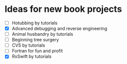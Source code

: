 # Ideas for new book projects

- [ ] Hotubbing by tutorials
- [x] Advanced debugging and reverse engineering
- [ ] Animal husbandry by tutorials
- [ ] Beginning tree surgery
- [ ] CVS by tutorials
- [ ] Fortran for fun and profit
- [x] RxSwift by tutorials
